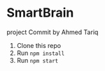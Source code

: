 # SmartBrain 
project Commit by Ahmed Tariq 


1. Clone this repo
2. Run `npm install`
3. Run `npm start`


